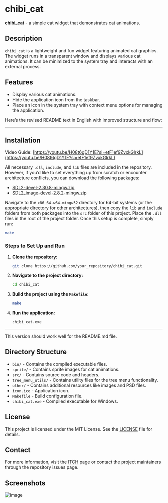 # chibi_cat

**chibi_cat** - a simple cat widget that demonstrates cat animations.

## Description

`chibi_cat` is a lightweight and fun widget featuring animated cat graphics. The widget runs in a transparent window and displays various cat animations. It can be minimized to the system tray and interacts with an external process.

## Features

- Display various cat animations.
- Hide the application icon from the taskbar.
- Place an icon in the system tray with context menu options for managing the application.

Here’s the revised README text in English with improved structure and flow:

---

## Installation

Video Guide: [https://youtu.be/H08t6gD1Y1E?si=etF1ef9ZvxkGlrkL](https://youtu.be/H08t6gD1Y1E?si=etF1ef9ZvxkGlrkL)

All necessary `.dll`, `include`, and `lib` files are included in the repository. However, if you’d like to set everything up from scratch or encounter architecture conflicts, you can download the following packages:

- [SDL2-devel-2.30.8-mingw.zip](https://github.com/libsdl-org/SDL/releases/tag/releaseы=s)
- [SDL2_image-devel-2.8.2-mingw.zip](https://github.com/libsdl-org/SDL_image/releases)

Navigate to the `x86_64-w64-mingw32` directory for 64-bit systems (or the appropriate directory for other architectures), then copy the `lib` and `include` folders from both packages into the `src` folder of this project. Place the `.dll` files in the root of the project folder. Once this setup is complete, simply run:

```sh
make
```

### Steps to Set Up and Run

1. **Clone the repository:**

   ```sh
   git clone https://github.com/your_repository/chibi_cat.git
   ```

2. **Navigate to the project directory:**

   ```sh
   cd chibi_cat
   ```

3. **Build the project using the `Makefile`:**

   ```sh
   make
   ```

4. **Run the application:**

   ```sh
   chibi_cat.exe
   ```

--- 

This version should work well for the README.md file.

## Directory Structure

- `bin/` - Contains the compiled executable files.
- `sprite/` - Contains sprite images for cat animations.
- `src/` - Contains source code and headers.
- `tree_menu_utils/` - Contains utility files for the tree menu functionality.
- `other/` - Contains additional resources like images and PSD files.
- `icon.ico` - Application icon.
- `Makefile` - Build configuration file.
- `chibi_cat.exe` - Compiled executable for Windows.

## License

This project is licensed under the MIT License. See the [LICENSE](LICENSE) file for details.

## Contact

For more information, visit the [ITCH](https://tailogs.itch.io/chibi-cat) page or contact the project maintainers through the repository issues page.

## Screenshots

![image](https://github.com/user-attachments/assets/281bc502-5b8a-4fb8-96af-ebf614c0db6e)
